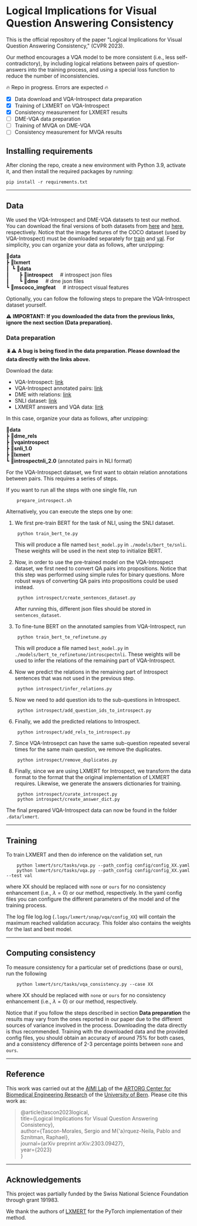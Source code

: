 # Logical Implications for Visual Question Answering Consistency

This is the official repository of the paper "Logical Implications for Visual Question Answering Consistency," (CVPR 2023).

Our method encourages a VQA model to be more consistent (i.e., less self-contradictory), by including logical relations between pairs of question-answers into the training process, and using a special loss function to reduce the number of inconsistencies. 


🔥 Repo in progress. Errors are expected 🔥
- [x] Data download and VQA-Introspect data preparation
- [x] Training of LXMERT on VQA-Introspect
- [x] Consistency measurement for LXMERT results
- [ ] DME-VQA data preparation
- [ ] Training of MVQA on DME-VQA
- [ ] Consistency measurement for MVQA results

## Installing requirements
After cloning the repo, create a new environment with Python 3.9, activate it, and then install the required packages by running:

    pip install -r requirements.txt

---

## Data
We used the VQA-Introspect and DME-VQA datasets to test our method. You can download the final versions of both datasets from [here](https://zenodo.org/record/7777878) and [here](https://zenodo.org/record/7777849), respectively. Notice that the image features of the COCO dataset (used by VQA-Introspect) must be downloaded separately for [train](https://nlp.cs.unc.edu/data/lxmert_data/mscoco_imgfeat/train2014_obj36.zip) and [val](https://nlp.cs.unc.edu/data/lxmert_data/mscoco_imgfeat/val2014_obj36.zip). For simplicity, you can organize your data as follows, after unzipping:

**📂data**\
 ┣ **📂lxmert**\
 ┃&nbsp; ┗ **📂data**\
 ┃ &nbsp; &nbsp; &nbsp; ┣ **📂introspect** &nbsp;&nbsp;&nbsp;&nbsp;# introspect json files\
 ┃ &nbsp; &nbsp; &nbsp; ┗ **📂dme** &nbsp;&nbsp;&nbsp;&nbsp;# dme json files\
 ┗ **📂mscoco_imgfeat** &nbsp;&nbsp;&nbsp;&nbsp;# introspect visual features

Optionally, you can follow the following steps to prepare the VQA-Introspect dataset yourself. 

⚠️ **IMPORTANT: If you downloaded the data from the previous links, ignore the next section (Data preparation).**

### Data preparation

🪲⚠️ **A bug is being fixed in the data preparation. Please download the data directly with the links above.**

Download the data:
- VQA-Introspect: [link](https://msropendata.com/datasets/946d5f57-4e6d-4b12-ae3e-8935d776f539)
- VQA-Introspect annotated pairs: [link](https://drive.google.com/file/d/1-GQzcQ-htuWSjA086JRwHlz06o_f8y8i/view?usp=sharing)
- DME with relations: [link](https://zenodo.org/record/7777849)
- SNLI dataset: [link](https://nlp.stanford.edu/projects/snli/snli_1.0.zip)
- LXMERT answers and VQA data: [link](https://drive.google.com/file/d/1t6OoQ2VOnJwIC53apMh70a6rs2qRcNGE/view?usp=sharing)

In this case, organize your data as follows, after unzipping:

**📂data**\
 ┣ **📂dme_rels**\
 ┣ **📂vqaintrospect**\
 ┣ **📂snli_1.0**\
 ┣ **📂lxmert**\
 ┗ **📂introspectnli_2.0** (annotated pairs in NLI format)

For the VQA-Introspect dataset, we first want to obtain relation annotations between pairs. This requires a series of steps. 

If you want to run all the steps with one single file, run

        prepare_introspect.sh

Alternatively, you can execute the steps one by one:        

1. We first pre-train BERT for the task of NLI, using the SNLI dataset. 

        python train_bert_te.py

   This will produce a file named `best_model.py` in `./models/bert_te/snli`. These weights will be used in the next step to initialize BERT.

2. Now, in order to use the pre-trained model on the VQA-Introspect dataset, we first need to convert QA pairs into propositions. Notice that this step was performed using simple rules for binary questions. More robust ways of converting QA pairs into propositions could be used instead.

        python introspect/create_sentences_dataset.py

   After running this, different json files should be stored in `sentences_dataset`.

3. To fine-tune BERT on the annotated samples from VQA-Introspect, run

        python train_bert_te_refinetune.py

   This will produce a file named `best_model.py` in `./models/bert_te_refinetune/introscpectnli`. These weights will be used to infer the relations of the remaining part of VQA-Introspect.

4. Now we predict the relations in the remaining part of Introspect sentences that was not used in the previous step. 

        python introspect/infer_relations.py

5. Now we need to add question ids to the sub-questions in Introspect.

        python introspect/add_question_ids_to_introspect.py

6. Finally, we add the predicted relations to Introspect.

        python introspect/add_rels_to_introspect.py

7. Since VQA-Introsepct can have the same sub-question repeated several times for the same main question, we remove the duplicates. 

        python introspect/remove_duplicates.py

8. Finally, since we are using LXMERT for Introspect, we transform the data format to the format that the original implementation of LXMERT requires. Likewise, we generate the answers dictionaries for training.

        python introspect/curate_introspect.py
        python introspect/create_answer_dict.py

The final prepared VQA-Introspect data can now be found in the folder `.data/lxmert`.

---

## Training

To train LXMERT and then do inference on the validation set, run

        python lxmert/src/tasks/vqa.py --path_config config/config_XX.yaml
        python lxmert/src/tasks/vqa.py --path_config config/config_XX.yaml --test val

where XX should be replaced with `none` or `ours` for no consistency enhancement (i.e., $\lambda=0$) or our method, respectively. In the yaml config files you can configure the different parameters of the model and of the training process.

The log file log.log (`.logs/lxmert/snap/vqa/config_XX`) will contain the maximum reached validation accuracy. This folder also contains the weights for the last and best model. 

---
## Computing consistency

To measure consistency for a particular set of predictions (base or ours), run the following

        python lxmert/src/tasks/vqa_consistency.py --case XX

where XX should be replaced with `none` or `ours` for no consistency enhancement (i.e., $\lambda=0$) or our method, respectively.

Notice that if you follow the steps described in section **Data preparation** the results may vary from the ones reported in our paper due to the different sources of variance involved in the process. Downloading the data directly is thus recommended. Training with the downloaded data and the provided config files, you should obtain an accuracy of around 75% for both cases, and a consistency difference of 2-3 percentage points between `none` and `ours`. 

---

## Reference

This work was carried out at the [AIMI Lab](https://www.artorg.unibe.ch/research/aimi/index_eng.html) of the [ARTORG Center for Biomedical Engineering Research](https://www.artorg.unibe.ch) of the [University of Bern](https://www.unibe.ch/index_eng.html). Please cite this work as:

> @article{tascon2023logical,\
  title={Logical Implications for Visual Question Answering Consistency},\
  author={Tascon-Morales, Sergio and M{\'a}rquez-Neila, Pablo and Sznitman, Raphael},\
  journal={arXiv preprint arXiv:2303.09427},\
  year={2023}\
}

---

## Acknowledgements

This project was partially funded by the Swiss National Science Foundation through grant 191983.

We thank the authors of [LXMERT](https://github.com/airsplay/lxmert) for the PyTorch implementation of their method.


